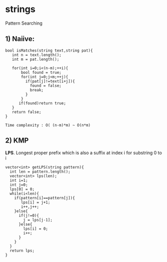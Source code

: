 # strings

Pattern Searching

## 1) Naiive:

```
bool isMatches(string text,string pat){
   int n = text.length();
   int m = pat.length();
   
   for(int i=0;i<(n-m);++i){
       bool found = true;
       for(int j=0;j<m;++j){
         if(pat[j]!=text[i+j]){
           found = false;
           break;
         }
       }
      if(found)return true;
   }
   return false;
}

Time complexity : O( (n-m)*m) ~ O(n*m)
```
## 2) KMP

**LPS**. Longest proper prefix which is also a suffix at index i for substring 0 to i
```
vector<int> getLPS(string pattern){
  int len = pattern.length();
  vector<int> lps(len);
  int i=1;
  int j=0;
  lps[0] = 0;
  while(i<len){
    if(pattern[i]==pattern[j]){
       lps[i] = j+1;
       i++,j++;
    }else{
      if(j!=0){
        j = lps[j-1];  
      }else{
        lps[i] = 0;
        i++;
      }
    }
  }
  return lps;
}
```
